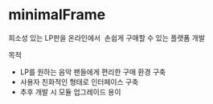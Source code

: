 # minimalFrame
희소성 있는 LP판을 온라인에서  손쉽게 구매할 수 있는 플랫폼 개발

목적
- LP를 원하는 음악 팬들에게 편리한 구매 환경 구축 
- 사용자 친화적인 형태로 인터페이스 구축
- 추후 개발 시 모듈 업그레이드 용이
